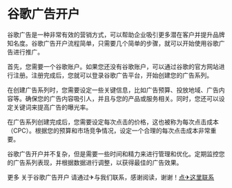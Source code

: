 # 谷歌广告开户

谷歌广告是一种非常有效的营销方式，可以帮助企业吸引更多潜在客户并提升品牌知名度。谷歌广告开户流程简单，只需要几个简单的步骤，就可以开始使用谷歌广告进行推广。

首先，您需要一个谷歌账户。如果您还没有谷歌账户，可以通过谷歌的官方网站进行注册。注册完成后，您就可以登录谷歌广告平台，开始创建您的广告系列。

在创建广告系列时，您需要设定一些关键信息，比如广告预算、投放地域、广告内容等。确保您的广告内容吸引人，并且与您的产品或服务相关。同时，您还可以设定关键词来提高广告的曝光率。

在广告系列创建完成后，您需要设定每次点击的价格，这也被称为每次点击成本（CPC）。根据您的预算和市场竞争情况，设定一个合理的每次点击成本非常重要。

谷歌广告开户并不复杂，但是需要一些时间和精力来进行管理和优化。定期监控您的广告系列表现，并根据数据进行调整，以获得最佳的广告效果。

更多 关于谷歌广告开户 请通过✈与我们联系，感谢阅读，谢谢！[点✈这里联系](https://jiema.k02.cc)